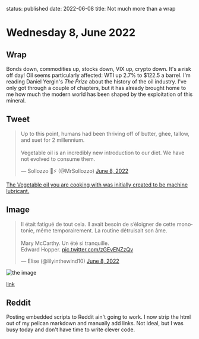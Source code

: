 status: published
date: 2022-06-08
title: Not much more than a wrap

# Wednesday  8, June 2022

## Wrap

Bonds down, commodities up, stocks down, VIX up, crypto down. It's a risk off day!
Oil seems particularly affected: WTI up 2.7% to $122.5 a barrel. 
I'm reading Daniel Yergin's _The Prize_ about the history of the oil industry. 
I've only got through a couple of chapters, but it has already brought home to me how much the modern world has been shaped by the exploitation of this mineral.

## Tweet

<blockquote class="twitter-tweet"><p lang="en" dir="ltr">Up to this point, humans had been thriving off of butter, ghee, tallow, and suet for 2 millennium. <br><br>Vegetable oil is an incredibly new introduction to our diet. We have not evolved to consume them.</p>&mdash; Sollozzo 🥩⚡️ (@MrSollozzo) <a href="https://twitter.com/MrSollozzo/status/1534505634699218944?ref_src=twsrc%5Etfw">June 8, 2022</a></blockquote> <script async src="https://platform.twitter.com/widgets.js" charset="utf-8"></script> 

[The Vegetable oil you are cooking with was  initially created to be machine lubricant. ](https://twitter.com/MrSollozzo/status/1534505634699218944?ref_src=twsrc%5Etfw%7Ctwcamp%5Etweetembed%7Ctwterm%5E1534505634699218944%7Ctwgr%5E%7Ctwcon%5Es1_c10&ref_url=https%3A%2F%2Fpublish.twitter.com%2F%3Fquery%3Dhttps3A2F2Ftwitter.com2FMrSollozzo2Fstatus2F1534505634699218944widget%3DTweet)

## Image

<blockquote class="twitter-tweet"><p lang="fr" dir="ltr">Il était fatigué de tout cela. Il avait besoin de s’éloigner de cette monotonie, même temporairement. La routine détruisait son âme.<br><br>Mary McCarthy. Un été si tranquille.<br>Edward Hopper. <a href="https://t.co/zGEvENZzQv">pic.twitter.com/zGEvENZzQv</a></p>&mdash; Elise (@lilyinthewind10) <a href="https://twitter.com/lilyinthewind10/status/1534575078570074112?ref_src=twsrc%5Etfw">June 8, 2022</a></blockquote> <script async src="https://platform.twitter.com/widgets.js" charset="utf-8"></script> 

![the image](https://pbs.twimg.com/media/FUvn5hnWIAATF_x?format=jpg&name=small)

[link](https://twitter.com/lilyinthewind10/status/1534575078570074112?ref_src=twsrc%5Etfw%7Ctwcamp%5Etweetembed%7Ctwterm%5E1534575078570074112%7Ctwgr%5E%7Ctwcon%5Es1_c10&ref_url=https%3A%2F%2Fpublish.twitter.com%2F%3Fquery%3Dhttps3A2F2Ftwitter.com2Flilyinthewind102Fstatus2F1534575078570074112widget%3DTweet)


## Reddit

Posting embedded scripts to Reddit ain't going to work. 
I now strip the html out of my pelican markdown and manually add links.
Not ideal, but I was busy today and don't have time to write clever code.
